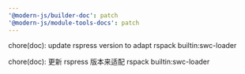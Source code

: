 ```yaml
---
'@modern-js/builder-doc': patch
'@modern-js/module-tools-docs': patch
---
```


chore(doc): update rspress version to adapt rspack builtin:swc-loader

chore(doc): 更新 rspress 版本来适配 rspack builtin:swc-loader
